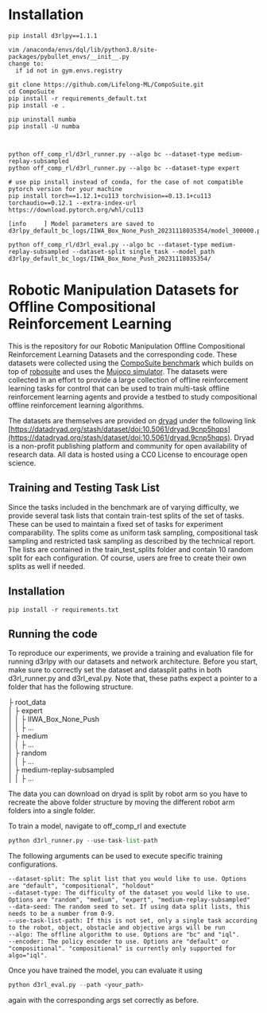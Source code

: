 # Installation
```
pip install d3rlpy==1.1.1

vim /anaconda/envs/dql/lib/python3.8/site-packages/pybullet_envs/__init__.py
change to:
  if id not in gym.envs.registry

git clone https://github.com/Lifelong-ML/CompoSuite.git
cd CompoSuite
pip install -r requirements_default.txt
pip install -e .

pip uninstall numba
pip install -U numba



python off_comp_rl/d3rl_runner.py --algo bc --dataset-type medium-replay-subsampled
python off_comp_rl/d3rl_runner.py --algo bc --dataset-type expert

# use pip install instead of conda, for the case of not compatible pytorch version for your machine
pip install torch==1.12.1+cu113 torchvision==0.13.1+cu113 torchaudio==0.12.1 --extra-index-url https://download.pytorch.org/whl/cu113

[info     ] Model parameters are saved to d3rlpy_default_bc_logs/IIWA_Box_None_Push_20231118035354/model_300000.pt

python off_comp_rl/d3rl_eval.py --algo bc --dataset-type medium-replay-subsampled --dataset-split single_task --model_path d3rlpy_default_bc_logs/IIWA_Box_None_Push_20231118035354/

```

# Robotic Manipulation Datasets for Offline Compositional Reinforcement Learning

This is the repository for our Robotic Manipulation Offline Compositional Reinforcement Learning Datasets and the corresponding code.
These datasets were collected using the [CompoSuite benchmark](https://github.com/Lifelong-ML/CompoSuite) which builds on top of [robosuite](https://github.com/ARISE-Initiative/robosuite) and uses the [Mujoco simulator](https://github.com/deepmind/mujoco). The datasets were collected in an effort to provide a large collection of offline reinforcement learning tasks for control that can be used to train multi-task offline reinforcement learning agents and provide a testbed to study compositional offline reinforcement learning algorithms.

The datasets are themselves are provided on [dryad](https://datadryad.org/stash) under the following link [https://datadryad.org/stash/dataset/doi:10.5061/dryad.9cnp5hqps](https://datadryad.org/stash/dataset/doi:10.5061/dryad.9cnp5hqps). Dryad is a non-profit publishing platform and community for open availability of research data. All data is hosted using a CC0 License to encourage open science.

## Training and Testing Task List

Since the tasks included in the benchmark are of varying difficulty, we provide several task lists that contain train-test splits of the set of tasks. These can be used to maintain a fixed set of tasks for experiment comparability. The splits come as uniform task sampling, compositional task sampling and restricted task sampling as described by the technical report. The lists are contained in the train_test_splits folder and contain 10 random split for each configuration. Of course, users are free to create their own splits as well if needed.

## Installation

    pip install -r requirements.txt

## Running the code

To reproduce our experiments, we provide a training and evaluation file for running d3rlpy with our datasets and network architecture. Before you start, make sure to correctly set the dataset and datasplit paths in both d3rl_runner.py and d3rl_eval.py. Note that, these paths expect a pointer to a folder that has the following structure.

├ root_data  
│   ├ expert  
│   │   ├ IIWA_Box_None_Push  
│   │   ├ ...  
│   ├ medium  
│   │   ├ ...  
│   ├ random  
│   │   ├ ...  
│   ├ medium-replay-subsampled  
│   │   ├ ...  

The data you can download on dryad is split by robot arm so you have to recreate the above folder structure by moving the different robot arm folders into a single folder.

To train a model, navigate to off_comp_rl and exectute

```python
python d3rl_runner.py --use-task-list-path
```

The following arguments can be used to execute specific training configurations.

    --dataset-split: The split list that you would like to use. Options are "default", "compositional", "holdout"
    --dataset-type: The difficulty of the dataset you would like to use. Options are "random", "medium", "expert", "medium-replay-subsampled"
    --data-seed: The random seed to set. If using data split lists, this needs to be a number from 0-9.
    --use-task-list-path: If this is not set, only a single task according to the robot, object, obstacle and objective args will be run
    --algo: The offline algorithm to use. Options are "bc" and "iql".
    --encoder: The policy encoder to use. Options are "default" or "compositional". "compositional" is currently only supported for algo="iql".

Once you have trained the model, you can evaluate it using

```python
python d3rl_eval.py --path <your_path>
```

again with the corresponding args set correctly as before.
